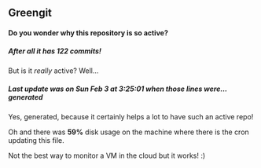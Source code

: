 ## Greengit

#### Do you wonder why this repository is so active?

##### After all it has 122 commits!

But is it *really* active? Well...

##### Last update was on Sun Feb 3 at 3:25:01 when those lines were... generated

Yes, generated, because it certainly helps a lot to have such an active repo!

Oh and there was **59%** disk usage on the machine
where there is the cron updating this file.

Not the best way to monitor a VM in the cloud but it works! :)
